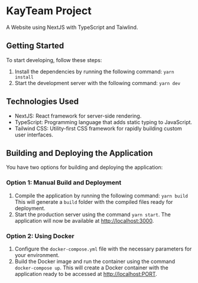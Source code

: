 # KayTeam Project

A Website using NextJS with TypeScript and Taiwlind.

## Getting Started

To start developing, follow these steps:

1. Install the dependencies by running the following command: `yarn install`
2. Start the development server with the following command: `yarn dev`

## Technologies Used

- NextJS: React framework for server-side rendering.
- TypeScript: Programming language that adds static typing to JavaScript.
- Tailwind CSS: Utility-first CSS framework for rapidly building custom user interfaces.

## Building and Deploying the Application

You have two options for building and deploying the application:

### Option 1: Manual Build and Deployment

1. Compile the application by running the following command: `yarn build`
   This will generate a `build` folder with the compiled files ready for deployment.
2. Start the production server using the command `yarn start`.
   The application will now be available at [http://localhost:3000](http://localhost:3000).

### Option 2: Using Docker

1. Configure the `docker-compose.yml` file with the necessary parameters for your environment.
2. Build the Docker image and run the container using the command `docker-compose up`.
   This will create a Docker container with the application ready to be accessed at [http://localhost:PORT](http://localhost:PORT).
